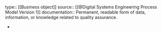 type:: [[Business object]]
source:: [[@Digital Systems Engineering Process Model Version 1]]
documentation:: Permanent, readable form of data, information, or knowledge related to quality assurance.

-
